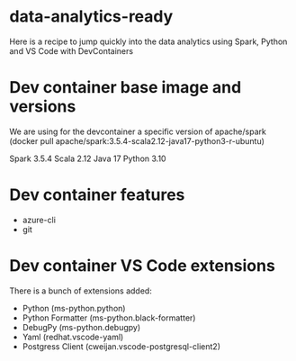 # data-analytics-ready
Here is a recipe to jump quickly into the data analytics using Spark, Python and VS Code with DevContainers

# Dev container base image and versions
We are using for the devcontainer a specific version of apache/spark (docker pull apache/spark:3.5.4-scala2.12-java17-python3-r-ubuntu)

Spark 3.5.4
Scala 2.12
Java 17
Python 3.10

# Dev container features

- azure-cli
- git

# Dev container VS Code extensions

There is a bunch of extensions added:

- Python (ms-python.python)
- Python Formatter (ms-python.black-formatter)
- DebugPy (ms-python.debugpy)
- Yaml (redhat.vscode-yaml)
- Postgress Client (cweijan.vscode-postgresql-client2)

